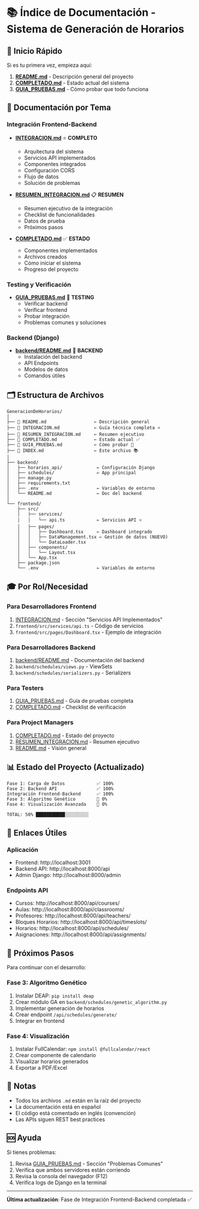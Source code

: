 # 📚 Índice de Documentación - Sistema de Generación de Horarios

## 🎯 Inicio Rápido

Si es tu primera vez, empieza aquí:
1. **[README.md](README.md)** - Descripción general del proyecto
2. **[COMPLETADO.md](COMPLETADO.md)** - Estado actual del sistema
3. **[GUIA_PRUEBAS.md](GUIA_PRUEBAS.md)** - Cómo probar que todo funciona

## 📖 Documentación por Tema

### Integración Frontend-Backend
- **[INTEGRACION.md](INTEGRACION.md)** ⭐ **COMPLETO**
  - Arquitectura del sistema
  - Servicios API implementados
  - Componentes integrados
  - Configuración CORS
  - Flujo de datos
  - Solución de problemas

- **[RESUMEN_INTEGRACION.md](RESUMEN_INTEGRACION.md)** 📋 **RESUMEN**
  - Resumen ejecutivo de la integración
  - Checklist de funcionalidades
  - Datos de prueba
  - Próximos pasos

- **[COMPLETADO.md](COMPLETADO.md)** ✅ **ESTADO**
  - Componentes implementados
  - Archivos creados
  - Cómo iniciar el sistema
  - Progreso del proyecto

### Testing y Verificación
- **[GUIA_PRUEBAS.md](GUIA_PRUEBAS.md)** 🧪 **TESTING**
  - Verificar backend
  - Verificar frontend
  - Probar integración
  - Problemas comunes y soluciones

### Backend (Django)
- **[backend/README.md](backend/README.md)** 🔧 **BACKEND**
  - Instalación del backend
  - API Endpoints
  - Modelos de datos
  - Comandos útiles

## 🗂️ Estructura de Archivos

```
GeneracionDeHorarios/
│
├── 📄 README.md                  ← Descripción general
├── 📄 INTEGRACION.md             ← Guía técnica completa ⭐
├── 📄 RESUMEN_INTEGRACION.md     ← Resumen ejecutivo
├── 📄 COMPLETADO.md              ← Estado actual ✅
├── 📄 GUIA_PRUEBAS.md            ← Cómo probar 🧪
├── 📄 INDEX.md                   ← Este archivo 📚
│
├── backend/
│   ├── horarios_api/             ← Configuración Django
│   ├── schedules/                ← App principal
│   ├── manage.py
│   ├── requirements.txt
│   ├── .env                      ← Variables de entorno
│   └── README.md                 ← Doc del backend
│
└── frontend/
    ├── src/
    │   ├── services/
    │   │   └── api.ts            ← Servicios API ⭐
    │   ├── pages/
    │   │   ├── Dashboard.tsx     ← Dashboard integrado
    │   │   ├── DataManagement.tsx ← Gestión de datos (NUEVO)
    │   │   └── DataLoader.tsx
    │   ├── components/
    │   │   └── Layout.tsx
    │   └── App.tsx
    ├── package.json
    └── .env                      ← Variables de entorno
```

## 🎓 Por Rol/Necesidad

### Para Desarrolladores Frontend
1. [INTEGRACION.md](INTEGRACION.md) - Sección "Servicios API Implementados"
2. `frontend/src/services/api.ts` - Código de servicios
3. `frontend/src/pages/Dashboard.tsx` - Ejemplo de integración

### Para Desarrolladores Backend
1. [backend/README.md](backend/README.md) - Documentación del backend
2. `backend/schedules/views.py` - ViewSets
3. `backend/schedules/serializers.py` - Serializers

### Para Testers
1. [GUIA_PRUEBAS.md](GUIA_PRUEBAS.md) - Guía de pruebas completa
2. [COMPLETADO.md](COMPLETADO.md) - Checklist de verificación

### Para Project Managers
1. [COMPLETADO.md](COMPLETADO.md) - Estado del proyecto
2. [RESUMEN_INTEGRACION.md](RESUMEN_INTEGRACION.md) - Resumen ejecutivo
3. [README.md](README.md) - Visión general

## 📊 Estado del Proyecto (Actualizado)

```
Fase 1: Carga de Datos            ✅ 100%
Fase 2: Backend API               ✅ 100%
Integración Frontend-Backend      ✅ 100%
Fase 3: Algoritmo Genético        🔄 0%
Fase 4: Visualización Avanzada    🔄 0%

TOTAL: 50% ███████████░░░░░░░░░
```

## 🔗 Enlaces Útiles

### Aplicación
- Frontend: http://localhost:3001
- Backend API: http://localhost:8000/api
- Admin Django: http://localhost:8000/admin

### Endpoints API
- Cursos: http://localhost:8000/api/courses/
- Aulas: http://localhost:8000/api/classrooms/
- Profesores: http://localhost:8000/api/teachers/
- Bloques Horarios: http://localhost:8000/api/timeslots/
- Horarios: http://localhost:8000/api/schedules/
- Asignaciones: http://localhost:8000/api/assignments/

## 🎯 Próximos Pasos

Para continuar con el desarrollo:

### Fase 3: Algoritmo Genético
1. Instalar DEAP: `pip install deap`
2. Crear módulo GA en `backend/schedules/genetic_algorithm.py`
3. Implementar generación de horarios
4. Crear endpoint `/api/schedules/generate/`
5. Integrar en frontend

### Fase 4: Visualización
1. Instalar FullCalendar: `npm install @fullcalendar/react`
2. Crear componente de calendario
3. Visualizar horarios generados
4. Exportar a PDF/Excel

## 📝 Notas

- Todos los archivos `.md` están en la raíz del proyecto
- La documentación está en español
- El código está comentado en inglés (convención)
- Las APIs siguen REST best practices

## 🆘 Ayuda

Si tienes problemas:
1. Revisa [GUIA_PRUEBAS.md](GUIA_PRUEBAS.md) - Sección "Problemas Comunes"
2. Verifica que ambos servidores están corriendo
3. Revisa la consola del navegador (F12)
4. Verifica logs de Django en la terminal

---

**Última actualización**: Fase de Integración Frontend-Backend completada ✅
